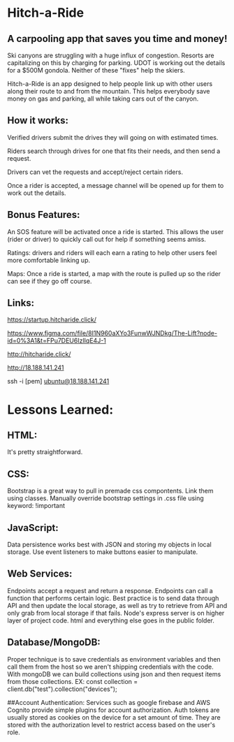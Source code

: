 
# Hitch-a-Ride

## A carpooling app that saves you time and money!

Ski canyons are struggling with a huge influx of congestion. Resorts are capitalizing on this by charging for parking. UDOT is working out the details for a $500M gondola. Neither of these "fixes" help the skiers.

Hitch-a-Ride is an app designed to help people link up with other users along their route to and from the mountain. This helps everybody save money on gas and parking, all while taking cars out of the canyon.

## How it works:

Verified drivers submit the drives they will going on with estimated times.

Riders search through drives for one that fits their needs, and then send a request.

Drivers can vet the requests and accept/reject certain riders.

Once a rider is accepted, a message channel will be opened up for them to work out the details.

## Bonus Features:

An SOS feature will be activated once a ride is started. This allows the user (rider or driver) to quickly call out for help if something seems amiss.

Ratings: drivers and riders will each earn a rating to help other users feel more comfortable linking up.

Maps: Once a ride is started, a map with the route is pulled up so the rider can see if they go off course.

## Links:
https://startup.hitcharide.click/

https://www.figma.com/file/8I1N960aXYo3FunwWJNDkg/The-Lift?node-id=0%3A1&t=FPu7DEU6IzlIqE4J-1

http://hitcharide.click/

http://18.188.141.241

ssh -i [pem] ubuntu@18.188.141.241

# Lessons Learned:
## HTML:
It's pretty straightforward.

## CSS:
Bootstrap is a great way to pull in premade css compontents. Link them using classes.
Manually override bootstrap settings in .css file using keyword: !important

## JavaScript:
Data persistence works best with JSON and storing my objects in local storage.
Use event listeners to make buttons easier to manipulate.

## Web Services:
Endpoints accept a request and return a response. Endpoints can call a function that performs certain logic. Best practice is to send data through API and then update the local storage, as well as try to retrieve from API and only grab from local storage if that fails. Node's express server is on higher layer of project code. html and everything else goes in the public folder.

## Database/MongoDB:
Proper technique is to save credentials as environment variables and then call them from the host so we aren't shipping credentials with the code. With mongoDB we can build collections using json and then request items from those collections. EX: const collection = client.db("test").collection("devices");

##Account Authentication:
Services such as google firebase and AWS Cognito provide simple plugins for account authorization. Auth tokens are usually stored as cookies on the device for a set amount of time. They are stored with the authorization level to restrict access based on the user's role.
